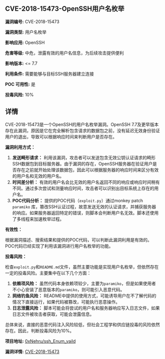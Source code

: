 ## CVE-2018-15473-OpenSSH用户名枚举

**漏洞编号:** CVE-2018-15473

**漏洞类型:** 用户名枚举

**影响应用:** OpenSSH

**危害等级:** 中危，泄露有效的用户名信息，为后续攻击提供便利

**影响版本:** <= 7.7

**利用条件:** 需要能够与目标SSH服务器建立连接

**POC 可用性:** 是

**投毒风险:** 10%

## 详情

CVE-2018-15473是一个OpenSSH的用户名枚举漏洞。OpenSSH 7.7及更早版本存在此漏洞，原因是它在完全解析包含请求的数据包之前，没有延迟无效身份验证用户的退出，导致可以根据响应时间来判断用户是否存在。

**漏洞利用方式：**

1.  **发送畸形请求：**  利用该漏洞，攻击者可以发送包含无效公钥认证请求的畸形SSH数据包到目标服务器。由于漏洞的存在，OpenSSH服务器在验证用户是否存在之前就开始处理该数据包，因此可以根据服务器的响应时间来区分有效的用户名和无效的用户名。
2.  **时间差分析：**  有效的用户名会比无效的用户名返回不同的响应或响应时间稍有不同。通过多次尝试和测量响应时间，攻击者可以识别出目标系统上存在的用户名。
3.  **POC代码分析：**  提供的POC代码（`exploit.py`）通过monkey patch `paramiko` 库，篡改SSH认证过程，故意发送无效的认证请求，并捕获服务器的响应。如果服务器返回特定的错误，则脚本会判断用户名无效。脚本还使用了多线程来加速枚举过程。

**有效性：**

根据漏洞描述、搜索结果和提供的POC代码，可以判断此漏洞利用是有效的。POC代码已经实现了利用该漏洞进行用户名枚举的功能。

**投毒风险：**

检查`exploit.py`和`README.md`文件，虽然主要功能是实现用户名枚举，但依然存在一定的投毒风险。主要集中在以下几个方面：

1.  **依赖项风险：** 虽然代码本身依赖项较少，主要为`paramiko`，但是如果使用者不小心安装了恶意版本的`paramiko`，则可能引入恶意代码。
2.  **网络钓鱼风险：** README中提供的使用方式，可能诱导用户在不了解代码的情况下直接运行，如果代码被篡改，可能执行恶意操作。
3.  **日志泄露风险：** 脚本可能会将尝试的用户名和服务器响应写入日志文件，如果日志文件被攻击者获取，可能会泄露信息。

总体来说，直接的恶意代码注入风险较低，但社会工程学和供应链投毒的风险依然存在。因此，判断投毒风险为10%。

**项目地址:** [0xNehru/ssh_Enum_vaild](https://github.com/0xNehru/ssh_Enum_vaild)

**漏洞详情:** [CVE-2018-15473](https://nvd.nist.gov/vuln/detail/CVE-2018-15473)